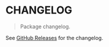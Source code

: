 # CHANGELOG

> Package changelog.

See [GitHub Releases](https://github.com/stdlib-js/blas-ext-base-ssum/releases) for the changelog.